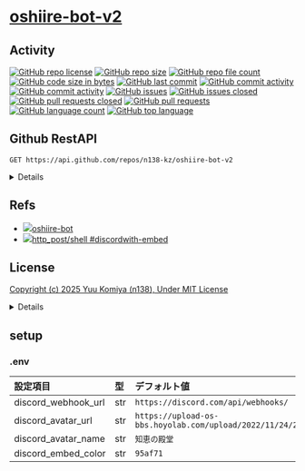 # [oshiire-bot-v2](https://github.com/n138-kz/oshiire-bot-v2)

## Activity

[![GitHub repo license](https://img.shields.io/github/license/n138-kz/oshiire-bot-v2)](/LICENSE)
[![GitHub repo size](https://img.shields.io/github/repo-size/n138-kz/oshiire-bot-v2)](/../../)
[![GitHub repo file count](https://img.shields.io/github/directory-file-count/n138-kz/oshiire-bot-v2)](/../../)
[![GitHub code size in bytes](https://img.shields.io/github/languages/code-size/n138-kz/oshiire-bot-v2)](/../../)
[![GitHub last commit](https://img.shields.io/github/last-commit/n138-kz/oshiire-bot-v2)](/../../commits)
[![GitHub commit activity](https://img.shields.io/github/commit-activity/w/n138-kz/oshiire-bot-v2)](/../../commits)
[![GitHub commit activity](https://img.shields.io/github/commit-activity/t/n138-kz/oshiire-bot-v2)](/../../commits)
[![GitHub issues](https://img.shields.io/github/issues/n138-kz/oshiire-bot-v2)](/../../issues)
[![GitHub issues closed](https://img.shields.io/github/issues-closed/n138-kz/oshiire-bot-v2)](/../../issues)
[![GitHub pull requests closed](https://img.shields.io/github/issues-pr-closed/n138-kz/oshiire-bot-v2)](/../../pulls)
[![GitHub pull requests](https://img.shields.io/github/issues-pr/n138-kz/oshiire-bot-v2)](/../../pulls)
[![GitHub language count](https://img.shields.io/github/languages/count/n138-kz/oshiire-bot-v2)](/../../)
[![GitHub top language](https://img.shields.io/github/languages/top/n138-kz/oshiire-bot-v2)](/../../)

## Github RestAPI

```http
GET https://api.github.com/repos/n138-kz/oshiire-bot-v2
```

<details>

  [n138-kz/oshiire-bot-v2](https://api.github.com/repos/n138-kz/oshiire-bot-v2) (Public repos only)
  
</details>

## Refs

- [![](https://www.google.com/s2/favicons?size=64&domain=https://github.com)oshiire-bot](https://github.com/n138-kz/oshiire-bot/)
- [![](https://www.google.com/s2/favicons?size=64&domain=https://github.com)http_post/shell #discordwith-embed](https://github.com/n138-kz/http_post/tree/main/shell#discordwith-embed)

## License

[Copyright (c) 2025 Yuu Komiya (n138), Under MIT License](LICENSE)  

<details>

[MIT_License | wikipedia](https://ja.wikipedia.org/wiki/MIT_License)

[The MIT License](https://opensource.org/license/mit/)
> [n138-kz/*](./) is licensed under the `MIT License`.  
>
> Permission is hereby granted, free of charge, to any person obtaining a copy of this software and associated documentation files (the “Software”), to deal in the Software without restriction, including without limitation the rights to use, copy, modify, merge, publish, distribute, sublicense, and/or sell copies of the Software, and to permit persons to whom the Software is furnished to do so, subject to the following conditions:
>
> `Copyright <YEAR> <COPYRIGHT HOLDER>`
> 
> The above copyright notice and this permission notice shall be included in all copies or substantial portions of the Software.
> 
> THE SOFTWARE IS PROVIDED “AS IS”, WITHOUT WARRANTY OF ANY KIND, EXPRESS OR IMPLIED, INCLUDING BUT NOT LIMITED TO THE WARRANTIES OF MERCHANTABILITY, FITNESS FOR A PARTICULAR PURPOSE AND NONINFRINGEMENT. IN NO EVENT SHALL THE AUTHORS OR COPYRIGHT HOLDERS BE LIABLE FOR ANY CLAIM, DAMAGES OR OTHER LIABILITY, WHETHER IN AN ACTION OF CONTRACT, TORT OR OTHERWISE, ARISING FROM, OUT OF OR IN CONNECTION WITH THE SOFTWARE OR THE USE OR OTHER DEALINGS IN THE SOFTWARE.

[The MIT License](https://opensource.org/license/mit/)
> [n138-kz/*](./) は、MIT ライセンスに基づいてライセンスされています。  
> 以下に定める条件に従い、本ソフトウェアおよび関連文書のファイル（以下「ソフトウェア」）の複製を取得するすべての人に対し、ソフトウェアを無制限に扱うことを無償で許可します。これには、ソフトウェアの複製を使用、複写、変更、結合、掲載、頒布、サブライセンス、および/または販売する権利、およびソフトウェアを提供する相手に同じことを許可する権利も無制限に含まれます。  
>
> `Copyright (c) <著作権発生年> <著作権保持者名>`
> 
> 上記の著作権表示および本許諾表示を、ソフトウェアのすべての複製または重要な部分に記載するものとします。
>
> ソフトウェアは「現状のまま」で、明示であるか暗黙であるかを問わず、何らの保証もなく提供されます。ここでいう保証とは、商品性、特定の目的への適合性、および権利非侵害についての保証も含みますが、それに限定されるものではありません。
> 作者または著作権者は、契約行為、不法行為、またはそれ以外であろうと、ソフトウェアに起因または関連し、あるいはソフトウェアの使用またはその他の扱いによって生じる一切の請求、損害、その他の義務について何らの責任も負わないものとします。

### Permissions / 許可
- Commercial use / 商用利用
- Modification / 改変
- Distribution / 再配布
- Private use / 私的使用 

### Limitations / 制限事項
- Liability / 発生した問題に責任を負わない
- Warranty / 無保証

</details>

## setup

### .env

|設定項目|型|デフォルト値|備考|
|:-|:-|:-|:-|
| discord_webhook_url | str | `https://discord.com/api/webhooks/` | |
| discord_avatar_url  | str | `https://upload-os-bbs.hoyolab.com/upload/2022/11/24/21d71c44827fa664a6a21977d9a3dd1c_6799685155050732642.png` | ![](https://upload-os-bbs.hoyolab.com/upload/2022/11/24/21d71c44827fa664a6a21977d9a3dd1c_6799685155050732642.png) |
| discord_avatar_name | str | `知恵の殿堂` | |
| discord_embed_color | str | `95af71` | `#95af71`(`rgb(149,175,113)`) |

